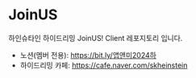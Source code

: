 # JoinUS
하인슈타인 하이드리밍 JoinUS! Client 레포지토리 입니다.

- 노션(멤버 전용): https://bit.ly/앱앤미2024하
- 하이드리밍 카페: https://cafe.naver.com/skheinstein
